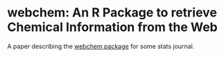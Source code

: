 # webchem: An R Package to retrieve Chemical Information from the Web

A paper describing the [webchem package](https://github.com/ropensci/webchem) for some stats journal.